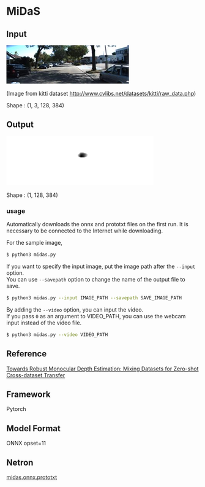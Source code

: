 # MiDaS

## Input

![Input](input.jpg)

(Image from kitti dataset http://www.cvlibs.net/datasets/kitti/raw_data.php)

Shape : (1, 3, 128, 384)  

## Output

![Output](input_depth.png)

Shape : (1, 128, 384)  

### usage
Automatically downloads the onnx and prototxt files on the first run.
It is necessary to be connected to the Internet while downloading.

For the sample image,
``` bash
$ python3 midas.py
```

If you want to specify the input image, put the image path after the `--input` option.  
You can use `--savepath` option to change the name of the output file to save.
```bash
$ python3 midas.py --input IMAGE_PATH --savepath SAVE_IMAGE_PATH
```

By adding the `--video` option, you can input the video.   
If you pass `0` as an argument to VIDEO_PATH, you can use the webcam input instead of the video file.
```bash
$ python3 midas.py --video VIDEO_PATH
```

## Reference

[Towards Robust Monocular Depth Estimation: Mixing Datasets for Zero-shot Cross-dataset Transfer](https://github.com/intel-isl/MiDaS)

## Framework

Pytorch

## Model Format

ONNX opset=11

## Netron

[midas.onnx.prototxt](https://netron.app/?url=https://storage.googleapis.com/ailia-models/midas/midas.onnx.prototxt)
